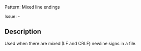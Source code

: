 Pattern: Mixed line endings

Issue: -

## Description

Used when there are mixed (LF and CRLF) newline signs in a file.